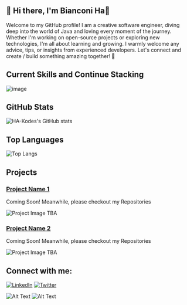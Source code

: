 ## 👋 Hi there, I'm **Bianconi Ha**👋
   Welcome to my GitHub profile!
   I am a creative software engineer, diving deep into the world of Java and loving every moment of the journey. Whether I'm working on open-source projects or exploring new technologies, I'm all about learning and growing. I warmly welcome any advice, tips, or insights from experienced developers. Let's connect and create / build something amazing together! 🚀

## Current Skills and Continue Stacking
![image](https://github.com/user-attachments/assets/7122f273-fefb-40ec-9655-feaec15b0d3c)

## GitHub Stats

![HA-Kodes's GitHub stats](https://github-readme-stats.vercel.app/api?username=HA-Kodes&show_icons=true&hide_title=true&count_private=true)

## Top Languages

![Top Langs](https://github-readme-stats.vercel.app/api/top-langs/?username=HA-Kodes&layout=compact)

## Projects

### [Project Name 1](https://github.com/HA-Kodes/project1)
Coming Soon!  Meanwhile, please checkout my Repositories

![Project Image TBA](https://placekitten.com/200/200)

### [Project Name 2](https://github.com/HA-Kodes/project2)
Coming Soon!  Meanwhile, please checkout my Repositories

![Project Image TBA](https://placekitten.com/200/200)

## Connect with me:
[![LinkedIn](https://img.shields.io/badge/LinkedIn-HA_Kodes-blue)](https://www.linkedin.com/in/ha-kodes)
[![Twitter](https://img.shields.io/badge/Twitter-@HA_Kodes-blue)](https://twitter.com/HA_Kodes)

![Alt Text](https://i.giphy.com/media/v1.Y2lkPTc5MGI3NjExd25xN2kwZ2xodHB1ZTZqaTJ5aW1sbTc3NGkyNjZuOWMza3N4aDB1OCZlcD12MV9pbnRlcm5hbF9naWZfYnlfaWQmY3Q9Zw/xTiTnolgxvZcJwdq4E/giphy.gif)  ![Alt Text](https://kratikal.com/blog/wp-content/uploads/2023/02/keyboard-typing-gif-7.gif)
